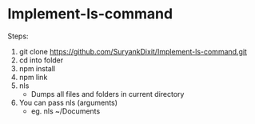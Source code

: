# Implement-ls-command

Steps:
1. git clone https://github.com/SuryankDixit/Implement-ls-command.git
2. cd into folder
3. npm install
4. npm link
5. nls
    - Dumps all files and folders in current directory
6. You can pass nls (arguments) 
    - eg.  nls ~/Documents